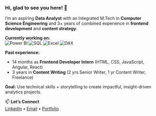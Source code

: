 ### Hi, glad to see you here! 👋

I’m an aspiring **Data Analyst** with an Integrated M.Tech in **Computer Science Engineering** and 3+ years of combined experience in **frontend development** and **content strategy**.

**Currently working on:**  
![Power BI](https://img.shields.io/badge/Power%20BI-yellow?logo=powerbi)
![SQL](https://img.shields.io/badge/SQL-4479A1?logo=database&logoColor=white)
![Excel](https://img.shields.io/badge/Excel-217346?logo=microsoft-excel&logoColor=white)
![DAX](https://img.shields.io/badge/DAX-Data%20Analysis%20Expressions-blue?logo=microsoft)


**Past experience:**  
- 14 months as **Frontend Developer Intern** (HTML, CSS, JavaScript, Angular, React)  
- 3 years in **Content Writing** (2 yrs Senior Writer, 1 yr Content Writer, Freelance)

**Goal:** Use technical skills + storytelling to create impactful, insight-driven analytics projects.


📫 **Let’s Connect**  
[LinkedIn](https://www.linkedin.com/in/nitika-dhiman-8291ab160/) • [Email](mailto:nitikad58@gmail.com) • [Portfolio](https://github.com/nitikad58/Portfolio)


